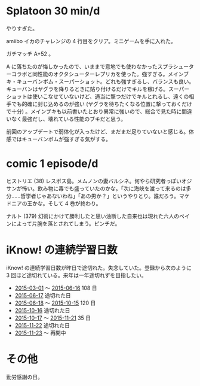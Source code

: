 # Splatoon 30 min/d

やりすぎた。

amiibo イカのチャレンジの 4 行目をクリア。ミニゲームを手に入れた。

ガチマッチ A+52 。

A に落ちたのが悔しかったので、いままで意地でも使わなかったスプラシューターコラボと同性能のオクタシューターレプリカを使った。強すぎる。メインブキ・キューバンボム・スーパーショット。どれも強すぎるし、バランスも良い。キューバンはヤグラを降りるときに貼り付けるだけでキルを稼げる。スーパーショットは使いこなせていないけど、適当に撃つだけでキルとれるし、遠くの相手でも的確に封じ込めるのが強い (ヤグラを待ちたくなる位置に撃っておくだけで十分) 。メインブキも以前書いたとおり異常に強いので、総合で見た時に間違いなく最強だし、壊れている性能のブキだと思う。

前回のアップデートで弱体化が入ったけど、まだまだ足りていないと感じる。体感ではキューバンボムが強すぎる気がする。

# comic 1 episode/d

ヒストリエ (38) レスボス島。メムノンの妻バルシネ。何やら研究者っぽいオジサンが怖い。飲み物に毒でも盛っていたのかな。「次に海峡を渡って来るのは多分……哲学者じゃあないわね」「あの男か？」というやりとり。誰だろう。マケドニアの王かな。そして 4 巻が終わり。

ナルト (379) 幻術にかけて勝利したと思い油断した自来也は現れた六人のペインによって片腕を落とされてしまう。ピンチだ。

# iKnow! の連続学習日数

iKnow! の連続学習日数が昨日で途切れた。失念していた。登録から次のように 3 回ほど途切れている。来年は一年途切れずを目指したい。

- [2015-03-01][] 〜 [2015-06-16][] 108 日
- [2015-06-17][] 途切れた日
- [2015-06-18][] 〜 [2015-10-15][] 120 日
- [2015-10-16][] 途切れた日
- [2015-10-17][] 〜 [2015-11-21][] 35 日
- [2015-11-22][] 途切れた日
- [2015-11-23][] 〜 再開中

# その他

勤労感謝の日。

[2015-03-01]: https://blog.bouzuya.net/2015/03/01/
[2015-06-16]: https://blog.bouzuya.net/2015/06/16/
[2015-06-17]: https://blog.bouzuya.net/2015/06/17/
[2015-06-18]: https://blog.bouzuya.net/2015/06/18/
[2015-10-15]: https://blog.bouzuya.net/2015/10/15/
[2015-10-16]: https://blog.bouzuya.net/2015/10/16/
[2015-10-17]: https://blog.bouzuya.net/2015/10/17/
[2015-11-21]: https://blog.bouzuya.net/2015/11/21/
[2015-11-22]: https://blog.bouzuya.net/2015/11/22/
[2015-11-23]: https://blog.bouzuya.net/2015/11/23/

